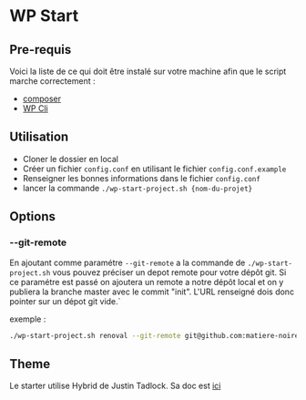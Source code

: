 # WP Start

## Pre-requis

Voici la liste de ce qui doit être instalé sur votre machine afin que le script marche correctement :

* [composer](https://getcomposer.org) 
* [WP Cli](https://wp-cli.org/fr/#installation)

## Utilisation

* Cloner le dossier en local
* Créer un fichier `config.conf` en utilisant le fichier `config.conf.example` 
* Renseigner les bonnes informations dans le fichier `config.conf`
* lancer la commande `./wp-start-project.sh {nom-du-projet}` 

## Options 

### --git-remote

En ajoutant comme paramétre `--git-remote` a la commande de `./wp-start-project.sh` vous pouvez préciser un depot remote pour votre dépôt git. Si ce paramétre est passé on ajoutera un remote a notre dépôt local et on y publiera la branche master avec le commit "init". 
L'URL renseigné dois donc pointer sur un dépot git vide.`

exemple :
```bash
./wp-start-project.sh renoval --git-remote git@github.com:matiere-noire/renoval.git
```

## Theme

Le starter utilise Hybrid de Justin Tadlock. Sa doc est [ici](https://github.com/justintadlock/hybrid-core/wiki)
